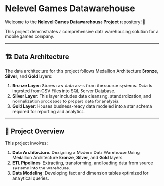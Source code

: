 # Nelevel Games Datawarehouse

Welcome to the **Nelevel Games Datawarehouse Project** repository! 🚀 

This project demonstrates a comprehensive data warehousing solution for a mobile games company. 

---
## 🏗️ Data Architecture

The data architecture for this project follows Medallion Architecture **Bronze**, **Silver**, and **Gold** layers:
1. **Bronze Layer**: Stores raw data as-is from the source systems. Data is ingested from CSV Files into SQL Server Database.
2. **Silver Layer**: This layer includes data cleansing, standardization, and normalization processes to prepare data for analysis.
3. **Gold Layer**: Houses business-ready data modeled into a star schema required for reporting and analytics.

---
## 📖 Project Overview

This project involves:

1. **Data Architecture**: Designing a Modern Data Warehouse Using Medallion Architecture **Bronze**, **Silver**, and **Gold** layers.
2. **ETL Pipelines**: Extracting, transforming, and loading data from source systems into the warehouse.
3. **Data Modeling**: Developing fact and dimension tables optimized for analytical queries.

